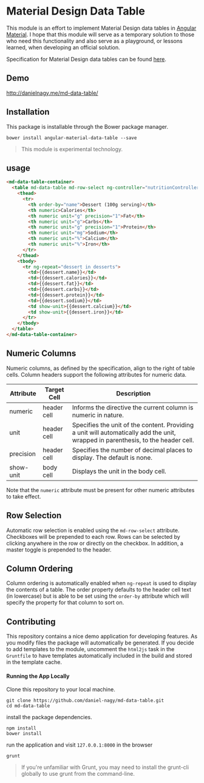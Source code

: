 # Material Design Data Table

This module is an effort to implement Material Design data tables in [Angular Material](https://material.angularjs.org/latest/#/). I hope that this module will serve as a temporary solution to those who need this functionality and also serve as a playground, or lessons learned, when developing an official solution.

Specification for Material Design data tables can be found [here](http://www.google.com/design/spec/components/data-tables.html).

## Demo

http://danielnagy.me/md-data-table/

## Installation
This package is installable through the Bower package manager.

```
bower install angular-material-data-table --save
```

> This module is experimental technology.

## usage

```html
<md-data-table-container>
  <table md-data-table md-row-select ng-controller="nutritionController">
    <thead>
      <tr>
        <th order-by="name">Dessert (100g serving)</th>
        <th numeric>Calories</th>
        <th numeric unit="g" precision="1">Fat</th>
        <th numeric unit="g">Carbs</th>
        <th numeric unit="g" precision="1">Protein</th>
        <th numeric unit="mg">Sodium</th>
        <th numeric unit="%">Calcium</th>
        <th numeric unit="%">Iron</th>
      </tr>
    </thead>
    <tbody>
      <tr ng-repeat="dessert in desserts">
        <td>{{dessert.name}}</td>
        <td>{{dessert.calories}}</td>
        <td>{{dessert.fat}}</td>
        <td>{{dessert.carbs}}</td>
        <td>{{dessert.protein}}</td>
        <td>{{dessert.sodium}}</td>
        <td show-unit>{{dessert.calcium}}</td>
        <td show-unit>{{dessert.iron}}</td>
      </tr>
    </tbody>
  </table>
</md-data-table-container>
```

## Numeric Columns

Numeric columns, as defined by the specification, align to the right of table cells. Column headers support the following attributes for numeric data.

| Attribute | Target Cell | Description |
| --------- | ----------- | ----------- |
| numeric   | header cell | Informs the directive the current column is numeric in nature. |
| unit      | header cell | Specifies the unit of the content. Providing a unit will automatically add the unit, wrapped in parenthesis, to the header cell. |
| precision | header cell | Specifies the number of decimal places to display. The default is none. |
| show-unit | body cell   | Displays the unit in the body cell. |


Note that the `numeric` attribute must be present for other numeric attributes to take effect.

## Row Selection

Automatic row selection is enabled using the `md-row-select` attribute. Checkboxes will be prepended to each row. Rows can be selected by clicking anywhere in the row or directly on the checkbox. In addition, a master toggle is prepended to the header.

## Column Ordering

Column ordering is automatically enabled when `ng-repeat` is used to display the contents of a table. The order property defaults to the header cell text (in lowercase) but is able to be set using the `order-by` attribute which will specify the property for that column to sort on.

## Contributing

This repository contains a nice demo application for developing features. As you modify files the package will automatically be generated. If you decide to add templates to the module, uncomment the `html2js` task in the `Gruntfile` to have templates automatically included in the build and stored in the template cache.

#### Running the App Locally

Clone this repository to your local machine.

```
git clone https://github.com/daniel-nagy/md-data-table.git
cd md-data-table
```

install the package dependencies.

```
npm install
bower install
```

run the application and visit `127.0.0.1:8000` in the browser

```
grunt
```

> If you're unfamiliar with Grunt, you may need to install the grunt-cli globally to use grunt from the command-line.
